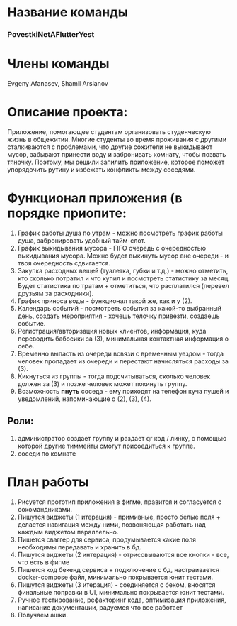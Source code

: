 # Название команды 

### PovestkiNetAFlutterYest

# Члены команды 

Evgeny Afanasev, Shamil Arslanov

# Описание проекта:

Приложение, помогающее студентам организовать студенческую жизнь в общежитии. Многие студенты во время проживания с другими сталкиваются с проблемами, что другие сожители не выкидывают мусор, забывают принести воду и забронивать комнату, чтобы позвать тяночку. Поэтому, мы решили запилить приложение, которое поможет упорядочить рутину и избежать конфликты между соседями.

# Функционал приложения (в порядке приопите:

1. График работы душа по утрам - можно посмотреть график работы душа, забронировать удобный тайм-слот.
2. График выкидывания мусора - FIFO очередь с очередностью выкидывания мусора. Можно будет выкинуть мусор вне очереди - и твоя очередность сдвигается. 
3. Закупка расходных вещей (туалетка, губки и т.д.) - можно отметить, кто сколько потратил и что купил и посмотреть статистику за месяц. Будет статистика по тратам + отметиться, что расплатился (перевел друзьям за расходники).
4. График приноса воды - функционал такой же, как и у (2). 
5. Календарь событий - посмотреть события за какой-то выбранный день, создать мероприятия - хочешь телочку привезти, создаешь событие.
6. Регистрация/авторизация новых клиентов, информация, куда переводить бабосики за (3), минимальная контактная информация о себе. 
7. Временно выпасть из очереди всвязи с временным уездом - тогда человек пропадает из очереди и перестают начисляться расходы за (3).
8. Кикнуться из группы - тогда подсчитываться, сколько человек должен за (3) и позже человек может покинуть группу. 
9. Возможность **пнуть** соседа - ему приходят на телефон куча пушей и уведомлений, напоминающие о (2), (3), (4). 

## Роли:

1. администратор создает группу и раздает qr код / линку, с помощью которой другие тиммейты смогут присоедиться к группе. 
2. соседи по комнате

# План работы 
1. Рисуется прототип приложения в фигме, правится и согласуется с сокомандниками. 
2. Пишутся виджеты (1 итерация) - примивные, просто белые поля + делается навигация между ними, позвоняющая работать над каждым виджетом параллельно.
3. Пишется сваггер для сервиса, продумывается какие поля необходимы передавать и хранить в бд. 
4. Пишутся виджеты (2 интерация) - отрисовываются все кнопки - все, что есть в фигме 
5. Пишется код бекенд сервиса + подключение с бд, настраивается docker-compose файл, минимально покрывается юнит тестами.
6. Пишутся виджеты (3 итерация) - соединяется с беком, вносятся финальные поправки в UI, минимально покрывается юнит тестами.
7. Ручное тестирование, рефакторинг кода, оптимизация приложения, написание документации, радуемся что все работает
8. Получаем ашки. 
